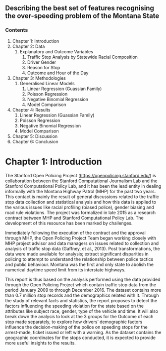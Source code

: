 ## Describing the best set of features recognising the over-speeding problem of the Montana State

### Contents

1. Chapter 1: Introduction
1. Chapter 2: Data
   1. Explanatory and Outcome Variables
      1. Traffic Stop Analysis by Statewide Racial Composition
      1. Driver Gender
      1. Reason for Stop
      1. Outcome and Hour of the Day
1. Chapter 3: Methodologies
   1. Generalised Linear Models
      1. Linear Regression (Guassian Family)
      1. Poisson Regression
      1. Negative Binomial Regression
      1. Model Comparison
1. Chapter 4: Results
   1. Linear Regression (Guassian Family)
   1. Poisson Regression
   1. Negative Binomial Regression
   1. Model Comparison
1. Chapter 5: Discussion
1. Chapter 6: Conclusion

# Chapter 1: Introduction

The Stanford Open Policing Project (https://openpolicing.stanford.edu/) is collaboration between the Stanford Computational Journalism Lab and the Stanford Computational Policy Lab, and it has been the lead entity in dealing informally with the Montana Highway Patrol (MHP) for the past two years. This contact is mainly the result of general discussions related to the traffic stop data collection and statistical analysis and how this data is applied to the various issues like racial profiling (biased police), gender biasing and road rule violations. The project was formalized in late 2015 as a research contract between MHP and Stanford Computational Policy Lab. The development of this resource has been marked by challenges.

Immediately following the execution of the contract and the approval through MHP, the Open Policing Project Team began working closely with MHP project advisor and data managers on issues related to collection and analysis of traffic stop data (Gaffney, et al., 2013). Post transformations, the data were made available for analysis; extract significant disparities in policing to attempt to understand the relationship between police tactics and public behaviour. Montana was the first and only state to abolish the numerical daytime speed limit from its interstate highways.

This report is thus based on the analysis performed using the data provided through the Open Policing Project which contain traffic stop data from the period January 2009 to through December 2016. The dataset contains more than 0.7 million stop records and the demographics related with it. Through the study of relevant facts and statistics, the report proposes to detect the factors influencing the speeding violation for the state based on the attributes like subject race, gender, type of the vehicle and time. It will also break down the analysis to look at the 3 groups for the Outcome of each stop made separately, to explore how drivers’ demographic factors influence the decision-making of the police on speeding stops for the arrest-made, ticket issued or left with a warning. As the dataset contains the geographic coordinates for the stops conducted, it is expected to provide more useful insights to the results.
